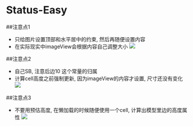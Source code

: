 # Status-Easy

##注意点1
- 只给图片设置顶部和水平居中的约束, 然后再随便设置内容
- 在实际现实中imageView会根据内容自己调整大小
![](file:///Users/apple/Desktop/Library/LibrarypPictures/Snip20160616_9.png)


##注意点2
- 自己SB, 注意后边10 这个常量的归属
- 计算cell高度之前强制更新, 因为imageView的内容才设置, 尺寸还没有变化
![](file:///Users/apple/Desktop/Library/LibrarypPictures/Snip20160616_12.png)


##注意点3
- 不要用预估高度, 在懒加载的时候随便使用一个cell, 计算出模型里边的高度属性
![](file:///Users/apple/Desktop/Library/LibrarypPictures/Snip20160616_13.png)
